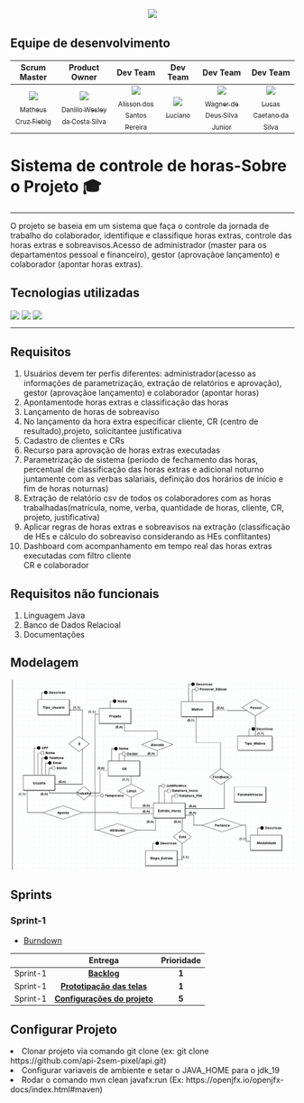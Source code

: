 
<p align="center"> <img src="https://github.com/4l1son/teste/blob/main/pixil-frame-0%20(1).png" width=320>
</p>
    <h2>Equipe de desenvolvimento</h2>
    
| **Scrum Master**        | **Product Owner**    |**Dev Team**        | **Dev Team**    | **Dev Team**        |**Dev Team**    |
| :-------------: | :-------------: |:-------------: | :-------------: |:-------------: | :-------------: |
| [<img src="https://avatars.githubusercontent.com/u/61194755?v=4" width=115><br><sub>Matheus Cruz Fiebig</sub>](https://github.com/matheus-fiebig)   | [<img src="https://avatars.githubusercontent.com/u/111617208?v=4" width=115><br><sub>Danillo Wesley da Costa Silva</sub>](https://github.com/zZzidanillo)  | [<img src="https://avatars.githubusercontent.com/u/111581261?v=4"  width=115><br><sub>Alisson dos Santos Pereira</sub>](https://github.com/4l1son) | [<img src="https://avatars.githubusercontent.com/u/102562662?v=4" width=115><br><sub>Luciano</sub>](https://github.com/lucianonps) | [<img src="https://avatars.githubusercontent.com/u/111614619?v=4" width=115><br><sub>Wagner de Deus Silva Junior</sub>](https://github.com/wdeus) | [<img src="https://avatars.githubusercontent.com/u/99774131?v=4" width=115><br><sub>Lucas Caetano da Silva</sub>](https://github.com/L0uks)

  <h1  >Sistema de controle de horas-Sobre o Projeto 🎓</h1>
 <hr>
<p align="left">O projeto se baseia em um sistema que faça o controle da jornada de trabalho do colaborador, identifique e classifique horas extras, controle das horas extras e sobreavisos.Acesso de administrador (master para os departamentos pessoal e financeiro), gestor (aprovaçãoe lançamento) e colaborador (apontar horas extras).</p>

<h2>Tecnologias utilizadas</h2>
<div style="display: inline_block">
<img align="center" src="https://cdn.jsdelivr.net/gh/devicons/devicon/icons/mysql/mysql-plain-wordmark.svg" width=100>

<img align="center" src="https://cdn.jsdelivr.net/gh/devicons/devicon/icons/java/java-original-wordmark.svg" width=100 />

<img align="center" src="https://cdn.jsdelivr.net/gh/devicons/devicon/icons/css3/css3-plain-wordmark.svg" width=100 />
          

</div>


<hr>
<h2>Requisitos</h2>
<ol><li>Usuários devem ter perfis diferentes: administrador(acesso as informações de parametrização, extração de relatórios e aprovação), gestor (aprovaçãoe lançamento) e colaborador (apontar horas)</li>
  <li>Apontamentode horas extras e classificação das horas</li>
  <li>Lançamento de horas de sobreaviso</li>
  <li>No lançamento da hora extra especificar cliente, CR (centro de resultado),projeto, solicitantee justificativa</li>
  <li>Cadastro de clientes e CRs</li>
  <li>Recurso para aprovação de horas extras executadas</li>
  <li>Parametrização de sistema (período de fechamento das horas, percentual de classificação das horas extras e adicional noturno juntamente com as verbas salariais, definição dos horários de início e fim de horas noturnas)</li>
  <li>Extração de relatório csv de todos os colaboradores com as horas trabalhadas(matrícula, nome, verba, quantidade de horas, cliente, CR, projeto, justificativa)
  <li>Aplicar regras de horas extras e sobreavisos na extração (classificação de HEs e cálculo do sobreaviso considerando as HEs conflitantes)</li>
  <li>Dashboard com acompanhamento em tempo real das horas extras executadas com filtro cliente</li>
CR e colaborador
</li>
  </ol>
    <h2>Requisitos não funcionais</h2>
    <ol>
      <li>Linguagem Java</li>
      <li>Banco de Dados Relacioal</li>
      <li>Documentações</li>
    </ol>
   
   <h2>Modelagem</h2>
   <img src="https://github.com/api-2sem-pixel/api/blob/master/assets/ModelagemApi.png">
   
   <h2>Sprints</h2>
   <h3>Sprint-1</h3>
    <ul> 
        <li><a href="https://github.com/api-2sem-pixel/api/blob/master/assets/burndown_sp1.png"> Burndown </a></li>
    </ul>
    
|      | **Entrega**    |**Prioridade**  |   
| :-------------: | :-------------: |:-------------: | 
|   Sprint-1    |      **<a href="https://github.com/api-2sem-pixel/api/blob/master/assets/backlog-api.pdf"  rel="noopener noreferrer">Backlog</a>**           |   **1**              |
|   Sprint-1    |      **<a href="https://www.figma.com/file/hx3r91rIMQuKtc1SqZCcA1/Untitled?node-id=0-1&t=tqA1mjN1BqEtjECe-0" target="_blank" >Prototipação das telas</a>** | **1** |
|   Sprint-1    |      **<a href="https://github.com/api-2sem-pixel/api" target="_blank">Configurações do projeto</a>** | **5** |
   </ul>
   <h2>Configurar Projeto</h2>
<div style="display: inline_block">

    
  <li>Clonar projeto via comando git clone (ex: git clone https://github.com/api-2sem-pixel/api.git) </li>
  <li>Configurar variaveis de ambiente e setar o JAVA_HOME para o jdk_19 </li>
  <li>Rodar o comando mvn clean javafx:run (Ex: https://openjfx.io/openjfx-docs/index.html#maven)</li>
</div>

